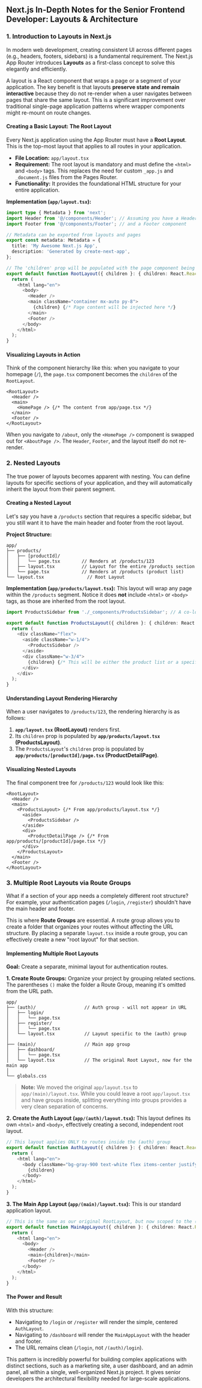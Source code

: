 ## Next.js In-Depth Notes for the Senior Frontend Developer: Layouts & Architecture

### 1. Introduction to Layouts in Next.js

In modern web development, creating consistent UI across different pages (e.g., headers, footers, sidebars) is a fundamental requirement. The Next.js App Router introduces **Layouts** as a first-class concept to solve this elegantly and efficiently.

A layout is a React component that wraps a page or a segment of your application. The key benefit is that layouts **preserve state and remain interactive** because they do not re-render when a user navigates between pages that share the same layout. This is a significant improvement over traditional single-page application patterns where wrapper components might re-mount on route changes.

#### Creating a Basic Layout: The Root Layout

Every Next.js application using the App Router must have a **Root Layout**. This is the top-most layout that applies to all routes in your application.

*   **File Location:** `app/layout.tsx`
*   **Requirement:** The root layout is mandatory and must define the `<html>` and `<body>` tags. This replaces the need for custom `_app.js` and `_document.js` files from the Pages Router.
*   **Functionality:** It provides the foundational HTML structure for your entire application.

**Implementation (`app/layout.tsx`):**
```typescript
import type { Metadata } from 'next';
import Header from '@/components/Header'; // Assuming you have a Header component
import Footer from '@/components/Footer'; // and a Footer component

// Metadata can be exported from layouts and pages
export const metadata: Metadata = {
  title: 'My Awesome Next.js App',
  description: 'Generated by create-next-app',
};

// The 'children' prop will be populated with the page component being rendered
export default function RootLayout({ children }: { children: React.ReactNode }) {
  return (
    <html lang="en">
      <body>
        <Header />
        <main className="container mx-auto py-8">
          {children} {/* Page content will be injected here */}
        </main>
        <Footer />
      </body>
    </html>
  );
}
```

#### Visualizing Layouts in Action

Think of the component hierarchy like this: when you navigate to your homepage (`/`), the `page.tsx` component becomes the `children` of the `RootLayout`.

```
<RootLayout>
  <Header />
  <main>
    <HomePage /> {/* The content from app/page.tsx */}
  </main>
  <Footer />
</RootLayout>
```
When you navigate to `/about`, only the `<HomePage />` component is swapped out for `<AboutPage />`. The `Header`, `Footer`, and the layout itself do not re-render.

### 2. Nested Layouts

The true power of layouts becomes apparent with nesting. You can define layouts for specific sections of your application, and they will automatically inherit the layout from their parent segment.

#### Creating a Nested Layout

Let's say you have a `/products` section that requires a specific sidebar, but you still want it to have the main header and footer from the root layout.

**Project Structure:**
```
app/
├── products/
│   ├── [productId]/
│   │   └── page.tsx        // Renders at /products/123
│   ├── layout.tsx          // Layout for the entire /products section
│   └── page.tsx            // Renders at /products (product list)
└── layout.tsx                // Root Layout
```

**Implementation (`app/products/layout.tsx`):**
This layout will wrap any page within the `/products` segment. Notice it does **not** include `<html>` or `<body>` tags, as those are inherited from the root layout.

```typescript
import ProductsSidebar from './_components/ProductsSidebar'; // A co-located private component

export default function ProductsLayout({ children }: { children: React.ReactNode }) {
  return (
    <div className="flex">
      <aside className="w-1/4">
        <ProductsSidebar />
      </aside>
      <div className="w-3/4">
        {children} {/* This will be either the product list or a specific product page */}
      </div>
    </div>
  );
}
```

#### Understanding Layout Rendering Hierarchy

When a user navigates to `/products/123`, the rendering hierarchy is as follows:

1.  **`app/layout.tsx` (RootLayout)** renders first.
2.  Its `children` prop is populated by **`app/products/layout.tsx` (ProductsLayout)**.
3.  The `ProductsLayout`'s `children` prop is populated by **`app/products/[productId]/page.tsx` (ProductDetailPage)**.

#### Visualizing Nested Layouts

The final component tree for `/products/123` would look like this:

```
<RootLayout>
  <Header />
  <main>
    <ProductsLayout> {/* From app/products/layout.tsx */}
      <aside>
        <ProductsSidebar />
      </aside>
      <div>
        <ProductDetailPage /> {/* From app/products/[productId]/page.tsx */}
      </div>
    </ProductsLayout>
  </main>
  <Footer />
</RootLayout>
```

### 3. Multiple Root Layouts via Route Groups

What if a section of your app needs a completely different root structure? For example, your authentication pages (`/login`, `/register`) shouldn't have the main header and footer.

This is where **Route Groups** are essential. A route group allows you to create a folder that organizes your routes without affecting the URL structure. By placing a separate `layout.tsx` inside a route group, you can effectively create a new "root layout" for that section.

#### Implementing Multiple Root Layouts

**Goal:** Create a separate, minimal layout for authentication routes.

**1. Create Route Groups:**
Organize your project by grouping related sections. The parentheses `()` make the folder a Route Group, meaning it's omitted from the URL path.

```
app/
├── (auth)/                  // Auth group - will not appear in URL
│   ├── login/
│   │   └── page.tsx
│   ├── register/
│   │   └── page.tsx
│   └── layout.tsx           // Layout specific to the (auth) group
│
├── (main)/                  // Main app group
│   ├── dashboard/
│   │   └── page.tsx
│   └── layout.tsx           // The original Root Layout, now for the main app
│
└── globals.css
```
> **Note:** We moved the original `app/layout.tsx` to `app/(main)/layout.tsx`. While you could leave a root `app/layout.tsx` and have groups inside, splitting everything into groups provides a very clean separation of concerns.

**2. Create the Auth Layout (`app/(auth)/layout.tsx`):**
This layout defines its own `<html>` and `<body>`, effectively creating a second, independent root layout.

```typescript
// This layout applies ONLY to routes inside the (auth) group
export default function AuthLayout({ children }: { children: React.ReactNode }) {
  return (
    <html lang="en">
      <body className="bg-gray-900 text-white flex items-center justify-center min-h-screen">
        {children}
      </body>
    </html>
  );
}
```

**3. The Main App Layout (`app/(main)/layout.tsx`):**
This is our standard application layout.

```typescript
// This is the same as our original RootLayout, but now scoped to the (main) group
export default function MainAppLayout({ children }: { children: React.ReactNode }) {
  return (
    <html lang="en">
      <body>
        <Header />
        <main>{children}</main>
        <Footer />
      </body>
    </html>
  );
}
```

#### The Power and Result

With this structure:
*   Navigating to `/login` or `/register` will render the simple, centered `AuthLayout`.
*   Navigating to `/dashboard` will render the `MainAppLayout` with the header and footer.
*   The URL remains clean (`/login`, not `/(auth)/login`).

This pattern is incredibly powerful for building complex applications with distinct sections, such as a marketing site, a user dashboard, and an admin panel, all within a single, well-organized Next.js project. It gives senior developers the architectural flexibility needed for large-scale applications.